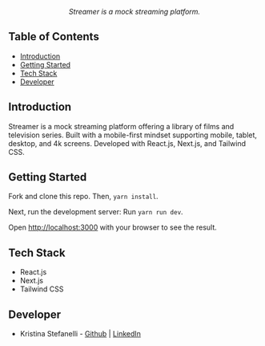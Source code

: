 <p align="center" style="font-style:italic">
 Streamer is a mock streaming platform.
</p>

## Table of Contents

- [Introduction](#introduction)
- [Getting Started](#getting-started)
- [Tech Stack](#tech-stack)
- [Developer](#developer)

## Introduction

Streamer is a mock streaming platform offering a library of films and television series. Built with a mobile-first mindset supporting mobile, tablet, desktop, and 4k screens. Developed with React.js, Next.js, and Tailwind CSS.
## Getting Started

Fork and clone this repo. Then, `yarn install`.

Next, run the development server: Run `yarn run dev`.

Open [http://localhost:3000](http://localhost:3000) with your browser to see the result.

## Tech Stack

- React.js
- Next.js
- Tailwind CSS

## Developer

- Kristina Stefanelli - [Github](https://github.com/kstefanelli) | [LinkedIn](https://www.linkedin.com/in/kristinastefanelli/)
